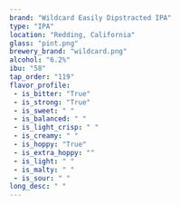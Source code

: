 ```yaml
---
brand: "Wildcard Easily Dipstracted IPA"
type: "IPA"
location: "Redding, California"
glass: "pint.png"
brewery_brand: "wildcard.png"
alcohol: "6.2%"
ibu: "58"
tap_order: "119"
flavor_profile:
 - is_bitter: "True"
 - is_strong: "True"
 - is_sweet: " "
 - is_balanced: " "
 - is_light_crisp: " "
 - is_creamy: " "
 - is_hoppy: "True"
 - is_extra_hoppy: ""
 - is_light: " "
 - is_malty: " "
 - is_sour: " "
long_desc: " "
---
```

